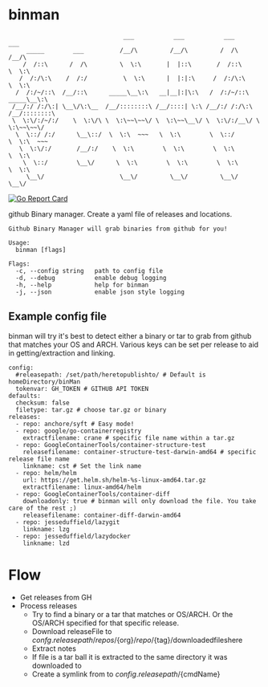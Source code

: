 # binman

```
                                ___           ___           ___           ___
     _____        ___          /__/\         /__/\         /  /\         /__/\
    /  /::\      /  /\         \  \:\       |  |::\       /  /::\        \  \:\
   /  /:/\:\    /  /:/          \  \:\      |  |:|:\     /  /:/\:\        \  \:\
  /  /:/~/::\  /__/::\      _____\__\:\   __|__|:|\:\   /  /:/~/::\   _____\__\:\
 /__/:/ /:/\:| \__\/\:\__  /__/::::::::\ /__/::::| \:\ /__/:/ /:/\:\ /__/::::::::\
 \  \:\/:/~/:/    \  \:\/\ \  \:\~~\~~\/ \  \:\~~\__\/ \  \:\/:/__\/ \  \:\~~\~~\/
  \  \::/ /:/      \__\::/  \  \:\  ~~~   \  \:\        \  \::/       \  \:\  ~~~
   \  \:\/:/       /__/:/    \  \:\        \  \:\        \  \:\        \  \:\
    \  \::/        \__\/      \  \:\        \  \:\        \  \:\        \  \:\
     \__\/                     \__\/         \__\/         \__\/         \__\/

```

[![Go Report Card](https://goreportcard.com/badge/github.com/rjbrown57/binman)](https://goreportcard.com/report/github.com/rjbrown57/binman)

github Binary manager. Create a yaml file of releases and locations.


```
Github Binary Manager will grab binaries from github for you!

Usage:
  binman [flags]

Flags:
  -c, --config string   path to config file
  -d, --debug           enable debug logging
  -h, --help            help for binman
  -j, --json            enable json style logging
```

## Example config file

binman will try it's best to detect either a binary or tar to grab from github that matches your OS and ARCH. Various keys can be set per release to aid in getting/extraction and linking.

```
config:
  #releasepath: /set/path/heretopublishto/ # Default is homeDirectory/binMan 
  tokenvar: GH_TOKEN # GITHUB API TOKEN
defaults:
  checksum: false
  filetype: tar.gz # choose tar.gz or binary
releases:
  - repo: anchore/syft # Easy mode!
  - repo: google/go-containerregistry
    extractfilename: crane # specific file name within a tar.gz
  - repo: GoogleContainerTools/container-structure-test
    releasefilename: container-structure-test-darwin-amd64 # specific release file name
    linkname: cst # Set the link name
  - repo: helm/helm
    url: https://get.helm.sh/helm-%s-linux-amd64.tar.gz
    extractfilename: linux-amd64/helm
  - repo: GoogleContainerTools/container-diff
    downloadonly: true # binman will only download the file. You take care of the rest ;)
    releasefilename: container-diff-darwin-amd64
  - repo: jesseduffield/lazygit
    linkname: lzg
  - repo: jesseduffield/lazydocker
    linkname: lzd

 ```

# Flow

* Get releases from GH
* Process releases
  * Try to find a binary or a tar that matches or OS/ARCH. Or the OS/ARCH specified for that specific release.
  * Download releaseFile to ${confg.releasepath}/repos/${org}/${repo}/${tag}/downloadedfileshere
  * Extract notes
  * If file is a tar ball it is extracted to the same directory it was downloaded to
  * Create a symlink from to ${config.releasepath}/${cmdName}
